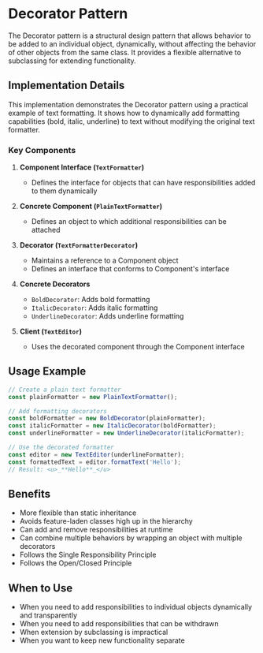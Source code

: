 # Decorator Pattern

The Decorator pattern is a structural design pattern that allows behavior to be added to an individual object, dynamically, without affecting the behavior of other objects from the same class. It provides a flexible alternative to subclassing for extending functionality.

## Implementation Details

This implementation demonstrates the Decorator pattern using a practical example of text formatting. It shows how to dynamically add formatting capabilities (bold, italic, underline) to text without modifying the original text formatter.

### Key Components

1. **Component Interface (`TextFormatter`)**

   - Defines the interface for objects that can have responsibilities added to them dynamically

2. **Concrete Component (`PlainTextFormatter`)**

   - Defines an object to which additional responsibilities can be attached

3. **Decorator (`TextFormatterDecorator`)**

   - Maintains a reference to a Component object
   - Defines an interface that conforms to Component's interface

4. **Concrete Decorators**

   - `BoldDecorator`: Adds bold formatting
   - `ItalicDecorator`: Adds italic formatting
   - `UnderlineDecorator`: Adds underline formatting

5. **Client (`TextEditor`)**
   - Uses the decorated component through the Component interface

## Usage Example

```typescript
// Create a plain text formatter
const plainFormatter = new PlainTextFormatter();

// Add formatting decorators
const boldFormatter = new BoldDecorator(plainFormatter);
const italicFormatter = new ItalicDecorator(boldFormatter);
const underlineFormatter = new UnderlineDecorator(italicFormatter);

// Use the decorated formatter
const editor = new TextEditor(underlineFormatter);
const formattedText = editor.formatText('Hello');
// Result: <u>_**Hello**_</u>
```

## Benefits

- More flexible than static inheritance
- Avoids feature-laden classes high up in the hierarchy
- Can add and remove responsibilities at runtime
- Can combine multiple behaviors by wrapping an object with multiple decorators
- Follows the Single Responsibility Principle
- Follows the Open/Closed Principle

## When to Use

- When you need to add responsibilities to individual objects dynamically and transparently
- When you need to add responsibilities that can be withdrawn
- When extension by subclassing is impractical
- When you want to keep new functionality separate
